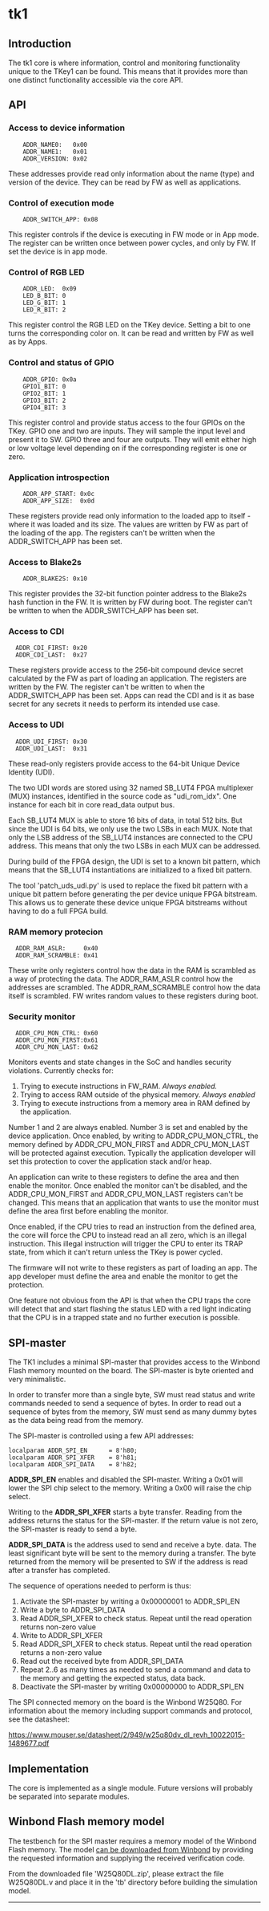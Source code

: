 # tk1

## Introduction

The tk1 core is where information, control and monitoring
functionality unique to the TKey1 can be found. This means that it
provides more than one distinct functionality accessible via the core
API.


## API

### Access to device information

```
	ADDR_NAME0:   0x00
	ADDR_NAME1:   0x01
	ADDR_VERSION: 0x02
```

These addresses provide read only information about the name (type)
and version of the device. They can be read by FW as well as
applications.


### Control of execution mode

```
	ADDR_SWITCH_APP: 0x08
```

This register controls if the device is executing in FW mode or in App
mode. The register can be written once between power cycles, and only
by FW. If set the device is in app mode.


### Control of RGB LED

```
	ADDR_LED:  0x09
	LED_B_BIT: 0
	LED_G_BIT: 1
	LED_R_BIT: 2
```

This register control the RGB LED on the TKey device. Setting a bit to
one turns the corresponding color on. It can be read and written by FW
as well as by Apps.


### Control and status of GPIO

```
	ADDR_GPIO: 0x0a
	GPIO1_BIT: 0
	GPIO2_BIT: 1
	GPIO3_BIT: 2
	GPIO4_BIT: 3
```

This register control and provide status access to the four GPIOs on
the TKey. GPIO one and two are inputs. They will sample the input
level and present it to SW. GPIO three and four are outputs. They will
emit either high or low voltage level depending on if the
corresponding register is one or zero.


### Application introspection

```
	ADDR_APP_START: 0x0c
	ADDR_APP_SIZE:  0x0d
```

These registers provide read only information to the loaded app to
itself - where it was loaded and its size. The values are written by
FW as part of the loading of the app. The registers can't be written
when the ADDR_SWITCH_APP has been set.


### Access to Blake2s

```
	ADDR_BLAKE2S: 0x10
```

This register provides the 32-bit function pointer address to the
Blake2s hash function in the FW. It is written by FW during boot. The
register can't be written to when the ADDR_SWITCH_APP has been set.


### Access to CDI

```
  ADDR_CDI_FIRST: 0x20
  ADDR_CDI_LAST:  0x27
```

These registers provide access to the 256-bit compound device secret
calculated by the FW as part of loading an application. The registers
are written by the FW. The register can't be written to when the
ADDR_SWITCH_APP has been set. Apps can read the CDI and is it as base
secret for any secrets it needs to perform its intended use case.


### Access to UDI

```
  ADDR_UDI_FIRST: 0x30
  ADDR_UDI_LAST:  0x31
```

These read-only registers provide access to the 64-bit Unique Device
Identity (UDI).

The two UDI words are stored using 32 named SB\_LUT4 FPGA multiplexer
(MUX) instances, identified in the source code as "udi\_rom\_idx". One
instance for each bit in core read_data output bus.

Each SB\_LUT4 MUX is able to store 16 bits of data, in total 512 bits.
But since the UDI is 64 bits, we only use the two LSBs in each MUX.
Note that only the LSB address of the SB_LUT4 instances are connected
to the CPU address. This means that only the two LSBs in each MUX can
be addressed.

During build of the FPGA design, the UDI is set to a known bit
pattern, which means that the SB_LUT4 instantiations are initialized
to a fixed bit pattern.

The tool 'patch\_uds\_udi.py' is used to replace the fixed bit pattern
with a unique bit pattern before generating the per device unique FPGA
bitstream. This allows us to generate these device unique FPGA
bitstreams without having to do a full FPGA build.


### RAM memory protecion

```
  ADDR_RAM_ASLR:     0x40
  ADDR_RAM_SCRAMBLE: 0x41
```

These write only registers control how the data in the RAM is
scrambled as a way of protecting the data. The ADDR_RAM_ASLR control
how the addresses are scrambled. The ADDR_RAM_SCRAMBLE control how the
data itself is scrambled. FW writes random values to these registers
during boot.


### Security monitor

```
  ADDR_CPU_MON_CTRL: 0x60
  ADDR_CPU_MON_FIRST:0x61
  ADDR_CPU_MON_LAST: 0x62
```

Monitors events and state changes in the SoC and handles security
violations. Currently checks for:

1. Trying to execute instructions in FW_RAM. *Always enabled.*
2. Trying to access RAM outside of the physical memory. *Always enabled*
3. Trying to execute instructions from a memory area in RAM defined by
   the application.

Number 1 and 2 are always enabled. Number 3 is set and enabled by the
device application. Once enabled, by writing to ADDR_CPU_MON_CTRL, the
memory defined by ADDR_CPU_MON_FIRST and ADDR_CPU_MON_LAST will be
protected against execution. Typically the application developer will
set this protection to cover the application stack and/or heap.

An application can write to these registers to define the area and
then enable the monitor. Once enabled the monitor can't be disabled,
and the ADDR_CPU_MON_FIRST and ADDR_CPU_MON_LAST registers can't be
changed. This means that an application that wants to use the monitor
must define the area first before enabling the monitor.

Once enabled, if the CPU tries to read an instruction from the defined
area, the core will force the CPU to instead read an all zero, which
is an illegal instruction. This illegal instruction will trigger the
CPU to enter its TRAP state, from which it can't return unless the
TKey is power cycled.

The firmware will not write to these registers as part of loading an
app. The app developer must define the area and enable the monitor to
get the protection.

One feature not obvious from the API is that when the CPU traps the
core will detect that and start flashing the status LED with a red
light indicating that the CPU is in a trapped state and no further
execution is possible.

## SPI-master

The TK1 includes a minimal SPI-master that provides access to the
Winbond Flash memory mounted on the board. The SPI-master is byte
oriented and very minimalistic.

In order to transfer more than a single byte, SW must read status and
write commands needed to send a sequence of bytes. In order to read
out a sequence of bytes from the memory, SW must send as many dummy
bytes as the data being read from the memory.

The SPI-master is controlled using a few API
addresses:

```
localparam ADDR_SPI_EN		= 8'h80;
localparam ADDR_SPI_XFER	= 8'h81;
localparam ADDR_SPI_DATA	= 8'h82;
```

**ADDR_SPI_EN** enables and disabled the SPI-master. Writing a 0x01 will
lower the SPI chip select to the memory. Writing a 0x00 will raise the
chip select.

Writing to the **ADDR_SPI_XFER** starts a byte transfer. Reading from
the address returns the status for the SPI-master. If the return value
is not zero, the SPI-master is ready to send a byte.

**ADDR_SPI_DATA** is the address used to send and receive a byte.
data. The least significant byte will be sent to the memory during a
transfer. The byte returned from the memory will be presented to SW if
the address is read after a transfer has completed.

The sequence of operations needed to perform is thus:

1. Activate the SPI-master by writing a 0x00000001 to ADDR_SPI_EN
2. Write a byte to ADDR_SPI_DATA
3. Read ADDR_SPI_XFER to check status. Repeat until the read
   operation returns non-zero value
4. Write to ADDR_SPI_XFER
5. Read ADDR_SPI_XFER to check status. Repeat until the read operation
   returns a non-zero value
6. Read out the received byte from ADDR_SPI_DATA
7. Repeat 2..6 as many times as needed to send a command and data to
   the memory and getting the expected status, data back.
8. Deactivate the SPI-master by writing 0x00000000 to ADDR_SPI_EN

The SPI connected memory on the board is the Winbond W25Q80. For
information about the memory including support commands and protocol,
see the datasheet:

https://www.mouser.se/datasheet/2/949/w25q80dv_dl_revh_10022015-1489677.pdf


## Implementation

The core is implemented as a single module. Future versions will
probably be separated into separate modules.


## Winbond Flash memory model

The testbench for the SPI master requires a memory model of the
Winbond Flash memory. The model [can be downloaded from
Winbond](https://www.winbond.com/hq/support/documentation/downloadV2022.jsp?__locale=en&xmlPath=/support/resources/.content/item/DA02-KAG049.html&level=2)
by providing the requested information and supplying the received
verification code.

From the downloaded file 'W25Q80DL.zip', please extract the file
W25Q80DL.v and place it in the 'tb' directory before building the
simulation model.

---
